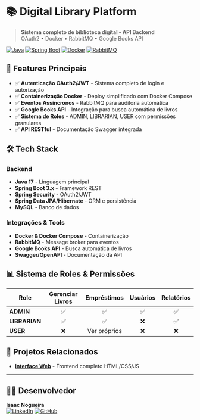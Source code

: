 # 📚 Digital Library Platform
> **Sistema completo de biblioteca digital - API Backend**  
> OAuth2 • Docker • RabbitMQ • Google Books API

[![Java](https://img.shields.io/badge/Java-17-orange.svg)](https://openjdk.java.net/)
[![Spring Boot](https://img.shields.io/badge/Spring%20Boot-3.x-brightgreen.svg)](https://spring.io/projects/spring-boot)
[![Docker](https://img.shields.io/badge/Docker-Containerized-blue.svg)](https://www.docker.com/)
[![RabbitMQ](https://img.shields.io/badge/RabbitMQ-Events-ff6600.svg)](https://www.rabbitmq.com/)

## 🚀 **Features Principais**
- ✅ **Autenticação OAuth2/JWT** - Sistema completo de login e autorização
- ✅ **Containerização Docker** - Deploy simplificado com Docker Compose  
- ✅ **Eventos Assíncronos** - RabbitMQ para auditoria automática
- ✅ **Google Books API** - Integração para busca automática de livros
- ✅ **Sistema de Roles** - ADMIN, LIBRARIAN, USER com permissões granulares
- ✅ **API RESTful** - Documentação Swagger integrada

## 🛠️ **Tech Stack**
### **Backend**
- **Java 17** - Linguagem principal
- **Spring Boot 3.x** - Framework REST
- **Spring Security** - OAuth2/JWT
- **Spring Data JPA/Hibernate** - ORM e persistência
- **MySQL** - Banco de dados

### **Integrações & Tools**
- **Docker & Docker Compose** - Containerização
- **RabbitMQ** - Message broker para eventos
- **Google Books API** - Busca automática de livros
- **Swagger/OpenAPI** - Documentação da API

## 📊 **Sistema de Roles & Permissões**
| Role | Gerenciar Livros | Empréstimos | Usuários | Relatórios |
|------|:----------------:|:-----------:|:--------:|:----------:|
| **ADMIN** | ✅ | ✅ | ✅ | ✅ |
| **LIBRARIAN** | ✅ | ✅ | ❌ | ✅ |
| **USER** | ❌ | Ver próprios | ❌ | ❌ |

## 🔗 **Projetos Relacionados**
- **[Interface Web](https://isaacnogueir.github.io/biblioHub/)** - Frontend completo HTML/CSS/JS

---
## 👨‍💻 **Desenvolvedor**
**Isaac Nogueira**  
[![LinkedIn](https://img.shields.io/badge/-LinkedIn-blue?style=flat-square&logo=Linkedin&logoColor=white)](https://linkedin.com/in/isaacnogueir)
[![GitHub](https://img.shields.io/badge/-GitHub-black?style=flat-square&logo=github)](https://github.com/isaacnogueir)
